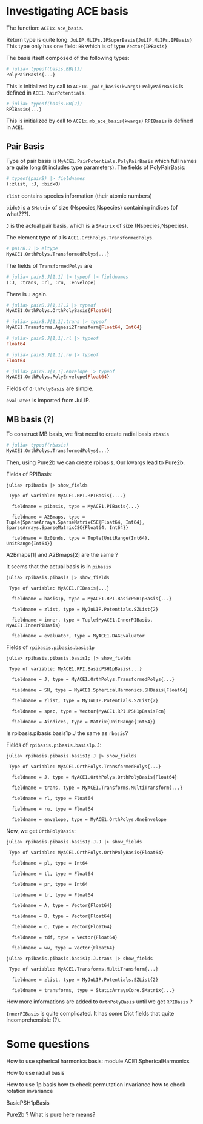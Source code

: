 # Investigating ACE basis

The function: `ACE1x.ace_basis`.

Return type is quite long: `JuLIP.MLIPs.IPSuperBasis{JuLIP.MLIPs.IPBasis}`
This type only has one field: `BB` which is of type `Vector{IPBasis}`

The basis itself composed of the following types:

```julia
# julia> typeof(basis.BB[1])
PolyPairBasis{...}
```
This is initialized by call to `ACE1x._pair_basis(kwargs)`
`PolyPairBasis` is defined in `ACE1.PairPotentials`.


```julia
# julia> typeof(basis.BB[2])
RPIBasis{...}
```
This is initialized by call to `ACE1x.mb_ace_basis(kwargs)`
`RPIBasis` is defined in `ACE1`.


## Pair Basis

Type of pair basis is `MyACE1.PairPotentials.PolyPairBasis` which full names are quite
long (it includes type parameters).
The fields of PolyPairBasis:
```julia
# typeof(pairB) |> fieldnames
(:zlist, :J, :bidx0)
```

`zlist` contains species information (their atomic numbers)

`bidx0` is a `SMatrix` of size (Nspecies,Nspecies) containing indices (of what???).

`J` is the actual pair basis, which is a `SMatrix` of size (Nspecies,Nspecies).

The element type of `J` is `ACE1.OrthPolys.TransformedPolys`.

```julia
# pairB.J |> eltype
MyACE1.OrthPolys.TransformedPolys{...}
```

The fields of `TransformedPolys` are

```julia
# julia> pairB.J[1,1] |> typeof |> fieldnames
(:J, :trans, :rl, :ru, :envelope)
```

There is `J` again.
```julia
# julia> pairB.J[1,1].J |> typeof
MyACE1.OrthPolys.OrthPolyBasis{Float64}

# julia> pairB.J[1,1].trans |> typeof
MyACE1.Transforms.Agnesi2Transform{Float64, Int64}

# julia> pairB.J[1,1].rl |> typeof
Float64

# julia> pairB.J[1,1].ru |> typeof
Float64

# julia> pairB.J[1,1].envelope |> typeof
MyACE1.OrthPolys.PolyEnvelope{Float64}
```

Fields of `OrthPolyBasis` are simple.

`evaluate!` is imported from JuLIP.


## MB basis (?)

To construct MB basis, we first need to create radial basis `rbasis`
```julia
# julia> typeof(rbasis)
MyACE1.OrthPolys.TransformedPolys{...}
```

Then, using Pure2b we can create rpibasis. Our kwargs lead to Pure2b.

Fields of RPIBasis:
```
julia> rpibasis |> show_fields

 Type of variable: MyACE1.RPI.RPIBasis{....}

  fieldname = pibasis, type = MyACE1.PIBasis{...}

  fieldname = A2Bmaps, type = Tuple{SparseArrays.SparseMatrixCSC{Float64, Int64}, SparseArrays.SparseMatrixCSC{Float64, Int64}}

  fieldname = Bz0inds, type = Tuple{UnitRange{Int64}, UnitRange{Int64}}
```

A2Bmaps[1] and A2Bmaps[2] are the same ?

It seems that the actual basis is in `pibasis`

```
julia> rpibasis.pibasis |> show_fields

 Type of variable: MyACE1.PIBasis{...}

  fieldname = basis1p, type = MyACE1.RPI.BasicPSH1pBasis{...}

  fieldname = zlist, type = MyJuLIP.Potentials.SZList{2}

  fieldname = inner, type = Tuple{MyACE1.InnerPIBasis, MyACE1.InnerPIBasis}

  fieldname = evaluator, type = MyACE1.DAGEvaluator
```



Fields of `rpibasis.pibasis.basis1p`
```
julia> rpibasis.pibasis.basis1p |> show_fields

 Type of variable: MyACE1.RPI.BasicPSH1pBasis{...}

  fieldname = J, type = MyACE1.OrthPolys.TransformedPolys{...}

  fieldname = SH, type = MyACE1.SphericalHarmonics.SHBasis{Float64}

  fieldname = zlist, type = MyJuLIP.Potentials.SZList{2}

  fieldname = spec, type = Vector{MyACE1.RPI.PSH1pBasisFcn}

  fieldname = Aindices, type = Matrix{UnitRange{Int64}}
```

Is rpibasis.pibasis.basis1p.J the same as `rbasis`?

Fields of `rpibasis.pibasis.basis1p.J`:
```
julia> rpibasis.pibasis.basis1p.J |> show_fields

 Type of variable: MyACE1.OrthPolys.TransformedPolys{...}

  fieldname = J, type = MyACE1.OrthPolys.OrthPolyBasis{Float64}

  fieldname = trans, type = MyACE1.Transforms.MultiTransform{...}

  fieldname = rl, type = Float64

  fieldname = ru, type = Float64

  fieldname = envelope, type = MyACE1.OrthPolys.OneEnvelope
```

Now, we get `OrthPolyBasis`:
```
julia> rpibasis.pibasis.basis1p.J.J |> show_fields

 Type of variable: MyACE1.OrthPolys.OrthPolyBasis{Float64}

  fieldname = pl, type = Int64

  fieldname = tl, type = Float64

  fieldname = pr, type = Int64

  fieldname = tr, type = Float64

  fieldname = A, type = Vector{Float64}

  fieldname = B, type = Vector{Float64}

  fieldname = C, type = Vector{Float64}

  fieldname = tdf, type = Vector{Float64}

  fieldname = ww, type = Vector{Float64}
```


```
julia> rpibasis.pibasis.basis1p.J.trans |> show_fields

 Type of variable: MyACE1.Transforms.MultiTransform{...}

  fieldname = zlist, type = MyJuLIP.Potentials.SZList{2}

  fieldname = transforms, type = StaticArraysCore.SMatrix{...}
```

How more informations are added to `OrthPolyBasis` until we get `RPIBasis` ?

`InnerPIBasis` is quite complicated. It has some Dict fields that quite incomprehensible (?).


# Some questions

How to use spherical harmonics basis:
  module ACE1.SphericalHarmonics

How to use radial basis

How to use 1p basis
how to check permutation invariance
how to check rotation invariance

BasicPSH1pBasis

Pure2b ? What is pure here means?